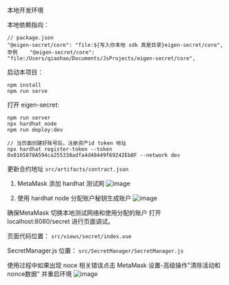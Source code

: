 本地开发环境

本地依赖指向：
```
// package.json
"@eigen-secret/core": "file:${写入你本地 sdk 真是目录}eigen-secret/core",
举例    "@eigen-secret/core": "file:/Users/qiaohao/Documents/JsProjects/eigen-secret/core",
```

启动本项目：
```
npm install
npm run serve
```


打开 eigen-secret:
```
npm run server
npx hardhat node
npm run deploy:dev
```
```
// 当页面创建好账号后，注册资产id token 地址
npx hardhat register-token --token 0x0165878A594ca255338adfa4d48449f69242Eb8F --network dev
```

更新合约地址
`src/artifacts/contract.json`

1. MetaMask 添加 hardhat 测试网
![image](https://user-images.githubusercontent.com/18510448/237016442-392a5c04-587f-4a9b-84a4-e42d1a163d1b.png)

2. 使用 hardhat node 分配账户秘钥生成账户
![image](https://user-images.githubusercontent.com/18510448/237016712-eeeefd47-08bb-433f-9011-eb96a1639f88.png)

确保MetaMask  切换本地测试网络和使用分配的账户
打开 localhost:8080/secret 进行页面调试。


页面代码位置：
`src/views/secret/index.vue`

SecretManager.js 位置：
`src/SecretManager/SecretManager.js`


使用过程中如果出现 noce 相关错误点击 MetaMask 设置-高级操作"清除活动和nonce数据" 并重启环境
![image](https://user-images.githubusercontent.com/18510448/237016842-0af095ee-2bcb-43c1-afbd-da30a6a17f42.png)
